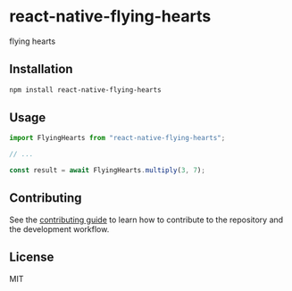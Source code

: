 # react-native-flying-hearts

flying hearts

## Installation

```sh
npm install react-native-flying-hearts
```

## Usage

```js
import FlyingHearts from "react-native-flying-hearts";

// ...

const result = await FlyingHearts.multiply(3, 7);
```

## Contributing

See the [contributing guide](CONTRIBUTING.md) to learn how to contribute to the repository and the development workflow.

## License

MIT
